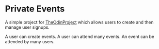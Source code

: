 # Private Events

A simple project for [TheOdinProject](https://www.theodinproject.com/lessons/ruby-on-rails-private-events) which allows users to create and then manage user signups.

A user can create events. A user can attend many events. An event can be attended by many users.

